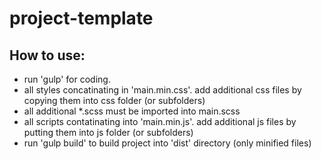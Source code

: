 # project-template

## How to use:

* run 'gulp' for coding.
* all styles concatinating in 'main.min.css'. add additional css files by copying them into css folder (or subfolders)
* all additional *.scss must be imported into main.scss
* all scripts contatinating into 'main.min.js'. add additional js files by putting them into js folder (or subfolders) 
* run 'gulp build' to build project into 'dist' directory (only minified files)